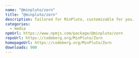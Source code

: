 ```yaml
---
name: "@minpluto/zorn"
title: "@minpluto/zorn"
description: Tailored for MinPluto, customizable for you.
categories:
  - media
npmUrl: https://www.npmjs.com/package/@minpluto/zorn
repoUrl: https://codeberg.org/MinPluto/Zorn
homepageUrl: https://codeberg.org/MinPluto/Zorn
downloads: 900
---
```

